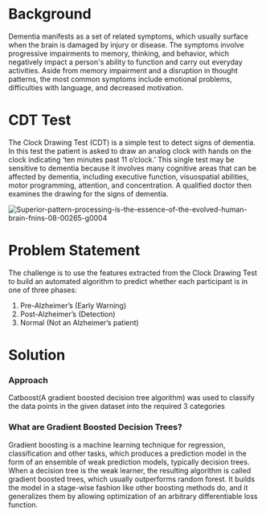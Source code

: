 # Background
Dementia manifests as a set of related symptoms, which usually surface when the brain is damaged by injury or disease. The symptoms involve progressive impairments to memory, thinking, and behavior, which negatively impact a person's ability to function and carry out everyday activities. Aside from memory impairment and a disruption in thought patterns, the most common symptoms include emotional problems, difficulties with language, and decreased motivation.

# CDT Test
The Clock Drawing Test (CDT) is a simple test to detect signs of dementia. In this test the patient is asked to draw an analog clock with hands on the clock indicating ‘ten minutes past 11 o’clock.’ This single test may be sensitive to dementia because it involves many cognitive areas that can be affected by dementia, including executive function, visuospatial abilities, motor programming, attention, and concentration. A qualified doctor then examines the drawing for the signs of dementia.

![Superior-pattern-processing-is-the-essence-of-the-evolved-human-brain-fnins-08-00265-g0004](https://user-images.githubusercontent.com/53375807/123837826-ec38d980-d928-11eb-8b00-2762586ba4b9.jpg)

# Problem Statement
The challenge is to use the features extracted from the Clock Drawing Test to build an automated algorithm to predict whether each participant is in one of three phases:

1)    Pre-Alzheimer’s (Early Warning)
2)    Post-Alzheimer’s (Detection)
3)    Normal (Not an Alzheimer’s patient)

# Solution
### Approach
Catboost(A gradient boosted decision tree algorithm) was used to classify the data points in the given dataset into the required 3 categories

### What are Gradient Boosted Decision Trees?
Gradient boosting is a machine learning technique for regression, classification and other tasks, which produces a prediction model in the form of an ensemble of weak prediction models, typically decision trees. When a decision tree is the weak learner, the resulting algorithm is called gradient boosted trees, which usually outperforms random forest. It builds the model in a stage-wise fashion like other boosting methods do, and it generalizes them by allowing optimization of an arbitrary differentiable loss function.
